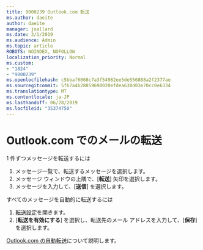 ```yaml
---
title: 9000239 Outlook.com 転送
ms.author: daeite
author: daeite
manager: joallard
ms.date: 3/1/2019
ms.audience: Admin
ms.topic: article
ROBOTS: NOINDEX, NOFOLLOW
localization_priority: Normal
ms.custom:
- "1824"
- "9000239"
ms.openlocfilehash: c5bbaf6068c7a3f54982ee5de556888a2f2377ae
ms.sourcegitcommit: 5fb7a4b28859690020efdea630d03e70cc0e6334
ms.translationtype: MT
ms.contentlocale: ja-JP
ms.lasthandoff: 06/28/2019
ms.locfileid: "35374750"
---
```

# <a name="forwarding-email-in-outlookcom"></a>Outlook.com でのメールの転送

1 件ずつメッセージを転送するには

1. メッセージ一覧で、転送するメッセージを選択します。
2. メッセージ ウィンドウの上隅で、[**転送**] 矢印を選択します。
3. メッセージを入力して、[**送信**] を選択します。

すべてのメッセージを自動的に転送するには

1. [転送設定](https://outlook.live.com/mail/options/mail/forwarding/forwardingOption)を開きます。
2. [**転送を有効にする**] を選択し、転送先のメール アドレスを入力して、[**保存**] を選択します。

[Outlook.com の自動転送](https://support.office.com/article/6246987c-6c8f-4144-b255-14fc07007dad)について説明します。